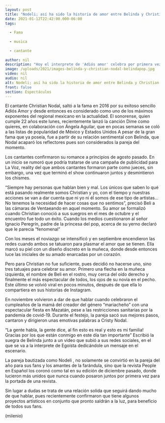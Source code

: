 ```yaml
---
layout: post
title: "Nodeli; así ha sido la historia de amor entre Belinda y Christian Nodal"
date: 2021-01-12T22:42:00.000-06:00
tags:
  
  - Fama
  
  - musica
  
  - cantante
  
author: nil
description: "Hoy el interprete de 'Adiós amor' celebra por primera vez un cumpleaños en compañía de Belinda. "
image: /uploads/2021/images-belinda-y-christian-nodal-belindapop.jpg
video: nil
audio: nil
alt: Nodeli; así ha sido la historia de amor entre Belinda y Christian Nodal
front: false
section: Espectáculos
---
```


El cantante Christian Nodal, saltó a la fama en 2016 por su exitoso sencillo Adiós Amor  y desde entonces es considerado como uno de los máximos exponentes del regional mexicano en la actualidad. El sonorense, quien cumple 22 años este lunes, recientemente lanzó la canción Dime como quieres, en colaboración con Ángela Aguilar, que en pocas semanas se coló a las listas de popularidad de México y Estados Unidos A pesar de la gran fama que ya poseía, fue a partir de su relación sentimental con Belinda, que Nodal acaparó los reflectores pues son considerados la pareja del momento. 

Los cantantes confirmaron su romance a principios de agosto pasado. En un inicio se rumoró que podría tratarse de una campaña de publicidad para La Voz, reality del que ambos cantantes formaron parte como jueces, sin embargo, una vez que terminó el show continuaron juntos y desmintieron los chismes. 

“Siempre hay personas que hablan bien y mal. Los únicos que saben lo qué está pasando realmente somos Christian y yo, con el tiempo y nuestras acciones se van a dar cuenta que ni yo ni él somos de ese tipo de artistas... No tenemos la necesidad de hacer cosas que no sentimos”, precisó Beli a las cámaras de Ventaeando en aquel momento. 
Su amor se formalizó cuando Christian conoció a sus suegros en el mes de octubre y el encuentro fue todo un éxito. Cuando los medios cuestionaron al señor Ignacio Peregrín, padre de la princesa del pop, acerca de su yerno declaró que le parecía “fenomenal” 

Con los meses el noviazgo se intensificó y en septiembre encendieron las redes cuando ambos se tatuaron para plasmar el amor que se tienen. Ella marcó su piel con un diseño discreto en la muñeca, donde desde entonces luce las iniciales de su amado enarcadas por un corazón. 

Pero para Christian no fue suficiente, pues decidió no hacerse uno, sino tres tatuajes para celebrar su amor. Primero una flecha en la muñeca izquierda, el nombre de Beli en el rostro, muy cerca del oído derecho y finalmente el más espectacular de todos, los ojos de su novia en el pecho. Este último se volvió viral en pocos minutos, después de que ella lo compartiera en sus historias de Instagram. 

En noviembre volvieron a dar de que hablar cuando celebraron el cumpleaños de la mamá del creador del género “mariacheño” con una espectacular fiesta en Mazatán, pese a las restricciones sanitarias por la pandemia de covid-19. Durante el festejo, la pareja sacó sus mejores pasos, cantaron y dirigieron unas emotivas palabras a Cristy Nodal. 

“La gente habla, la gente dice, al fin esto es real y esto es mi familia! Gracias por los que están conmigo en este día tan importante” Escribió la suegra de Belinda junto a un video que subió a sus redes sociales, en el que se va a la interprete de Egoísta dedicándole un mensaje en el escenario. 

La pareja bautizada como Nodeli , no solamente se convirtió en la pareja del año para sus fans y los amantes de la farándula, sino que la revista People en Español los coronó como tal en su edición de diciembre pasado, donde lucieron más unidos que nunca cuando posaron juntos por primera vez para la portada de una revista. 

Sin lugar a dudas se trata de una relación solida que seguirá dando mucho de que hablar, pues recientemente confirmaron que tiene algunos proyectos artísticos en conjunto que pronto saldrán a la luz, para beneficio de todos sus fans. 

(milenio)